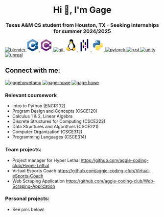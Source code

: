<h1 align="center">Hi 👋, I'm Gage</h1>
<h3 align="center">Texas A&M CS student from Houston, TX - Seeking internships for summer 2024/2025</h3>

 [//]: # (<p align="left"> <a href="https://github.com/ryo-ma/github-profile-trophy"><img src="https://github-profile-trophy.vercel.app/?username=gagehowetamu" alt="gagehowetamu" /></a> </p>)

[//]: #  (https://codeforces.com/profile/ghowe)

<p align="left"> <a href="https://www.blender.org/" target="_blank" rel="noreferrer"> <img src="https://download.blender.org/branding/community/blender_community_badge_white.svg" alt="blender" width="40" height="40"/> </a> <a href="https://www.w3schools.com/cpp/" target="_blank" rel="noreferrer"> <img src="https://raw.githubusercontent.com/devicons/devicon/master/icons/cplusplus/cplusplus-original.svg" alt="cplusplus" width="40" height="40"/> </a> <a href="https://www.w3schools.com/cs/" target="_blank" rel="noreferrer"> <img src="https://raw.githubusercontent.com/devicons/devicon/master/icons/csharp/csharp-original.svg" alt="csharp" width="40" height="40"/> </a> <a href="https://git-scm.com/" target="_blank" rel="noreferrer"> <img src="https://www.vectorlogo.zone/logos/git-scm/git-scm-icon.svg" alt="git" width="40" height="40"/> </a> <a href="https://www.linux.org/" target="_blank" rel="noreferrer"> <img src="https://raw.githubusercontent.com/devicons/devicon/master/icons/linux/linux-original.svg" alt="linux" width="40" height="40"/> </a> <a href="https://pandas.pydata.org/" target="_blank" rel="noreferrer"> <img src="https://raw.githubusercontent.com/devicons/devicon/2ae2a900d2f041da66e950e4d48052658d850630/icons/pandas/pandas-original.svg" alt="pandas" width="40" height="40"/> </a> <a href="https://www.python.org" target="_blank" rel="noreferrer"> <img src="https://raw.githubusercontent.com/devicons/devicon/master/icons/python/python-original.svg" alt="python" width="40" height="40"/> </a> <a href="https://pytorch.org/" target="_blank" rel="noreferrer"> <img src="https://www.vectorlogo.zone/logos/pytorch/pytorch-icon.svg" alt="pytorch" width="40" height="40"/> </a> <a href="https://www.rust-lang.org" target="_blank" rel="noreferrer"> <img src="https://www.rust-lang.org/static/images/rust-logo-blk.svg" alt="rust" width="40" height="40"/> </a> <a href="https://unity.com/" target="_blank" rel="noreferrer"> <img src="https://www.vectorlogo.zone/logos/unity3d/unity3d-icon.svg" alt="unity" width="40" height="40"/> </a> <a href="https://unrealengine.com/" target="_blank" rel="noreferrer"> <img src="https://raw.githubusercontent.com/kenangundogan/fontisto/036b7eca71aab1bef8e6a0518f7329f13ed62f6b/icons/svg/brand/unreal-engine.svg" alt="unreal" width="40" height="40"/> </a> </p>

<h2 align="left">Connect with me:</h2>
<p align="left">
<a href="https://dev.to/gagehowetamu" target="blank"><img align="center" src="https://raw.githubusercontent.com/rahuldkjain/github-profile-readme-generator/master/src/images/icons/Social/devto.svg" alt="gagehowetamu" height="30" width="40" /></a>
<a href="https://linkedin.com/in/gage-howe" target="blank"><img align="center" src="https://raw.githubusercontent.com/rahuldkjain/github-profile-readme-generator/master/src/images/icons/Social/linked-in-alt.svg" alt="gage-howe" height="30" width="40" /></a>
<a href="https://www.leetcode.com/gage howe" target="blank"><img align="center" src="https://raw.githubusercontent.com/rahuldkjain/github-profile-readme-generator/master/src/images/icons/Social/leet-code.svg" alt="gage howe" height="30" width="40" /></a>  

### Relevant coursework
* Intro to Python (ENGR102)
* Program Design and Concepts (CSCE120)
* Calculus 1 & 2, Linear Algebra
* Discrete Structures for Computing (CSCE222)
* Data Structures and Algorithms (CSCE221)
* Computer Organization (CSCE312)
* Programming Languages (CSCE314)

### Team projects:

* Project manager for Hyper Lethal    https://github.com/aggie-coding-club/Hyper-Lethal    
* Virtual Esports Coach     https://github.com/aggie-coding-club/Virtual-eSports-Coach
* Web Scraping Application    https://github.com/aggie-coding-club/Web-Scraping-Application

### Personal projects:
* See pins below!
